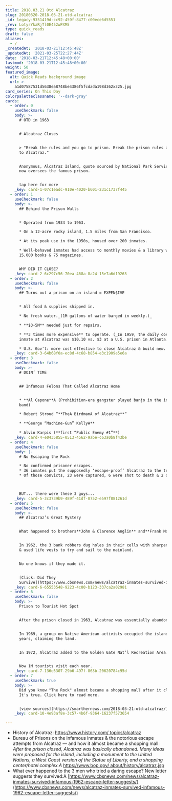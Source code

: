 ```yaml
---
title: 2018.03.21 Otd Alcatraz
slug: 20180320-2018-03-21-otd-alcatraz
_id: legacy-9351419d-cc92-459f-8477-c00ece6d5551
_rev: LotyrYkaRjTl0E452wPXM5
type: quick_reads
draft: false
aliases:
  - /
_createdAt: '2018-03-21T12:45:48Z'
_updatedAt: '2021-03-25T22:27:44Z'
date: '2018-03-21T12:45:48+00:00'
lastmod: '2018-03-21T12:45:48+00:00'
weight: 50
featured_image:
  alt: Quick Reads background image
  url: >-
    a1d07587531d5638ea8748be4386f5fcdada198d362x325.jpg
card_series: On This Day
colorpaletteclassname: '--dark-gray'
cards:
  - order: 0
    useCheckmark: false
    body: >-
      # OTD in 1963


      # Alcatraz Closes


      > "Break the rules and you go to prison. Break the prison rules and you go
      to Alcatraz."


      Anonymous, Alcatraz Island, quote sourced by National Park Service that
      now oversees the famous prison.


      tap here for more
    _key: card-1-07c1eadc-910e-4020-b601-231c1737f445
  - order: 1
    useCheckmark: false
    body: >-
      ## Behind the Prison Walls


      * Operated from 1934 to 1963.

      * On a 12-acre rocky island, 1.5 miles from San Francisco.

      * At its peak use in the 1950s, housed over 200 inmates.

      * Well-behaved inmates had access to monthly movies & a library with
      15,000 books & 75 magazines.


      WHY DID IT CLOSE?
    _key: card-2-6c297c56-70ea-468a-8a24-15e7a6d19263
  - order: 2
    useCheckmark: false
    body: >-
      ## Turns out a prison on an island = EXPEN$IVE


      * All food & supplies shipped in.

      * No fresh water._(1M gallons of water barged in weekly.)_

      * **$3-5M** needed just for repairs.

      * **3 times more expensive** to operate. (_In 1959, the daily cost per
      inmate at Alcatraz was $10.10 vs. $3 at a U.S. prison in Atlanta._)

      * U.S. Gov’t: more cost effective to close Alcatraz & build new.
    _key: card-3-64b68f0a-ec8d-4c68-b854-e3c1909e5e6a
  - order: 3
    useCheckmark: false
    body: >-
      # DOIN’ TIME


      ## Infamous Felons That Called Alcatraz Home


      * **Al Capone**A (Prohibition-era gangster played banjo in the inmate
      band)

      * Robert Stroud “**TheA BirdmanA of Alcatraz**“

      * **George “Machine-Gun” KellyA**

      * Alvin Karpis (**first “Public Enemy #1”**)
    _key: card-4-e0435855-0513-4562-9abe-c63a0b8f43be
  - order: 4
    useCheckmark: false
    body: |-
      # No Escaping the Rock

      * No confirmed prisoner escapes.
      * 36 inmates put the supposedly ‘escape-proof’ Alcatraz to the test.
      * Of those convicts, 23 were captured, 6 were shot to death & 2 drowned.



      BUT... there were these 3 guys...
    _key: card-5-3c3739b9-489f-41df-8752-e597f881261d
  - order: 5
    useCheckmark: false
    body: >-
      ## Alcatraz’s Great Mystery


      What happened to brothers**John & Clarence Anglin** and**Frank Morris**?


      In 1962, the 3 bank robbers dug holes in their cells with sharpened spoons
      & used life vests to try and sail to the mainland.


      No one knows if they made it.


      [Click: Did They
      Survive](https://www.cbsnews.com/news/alcatraz-inmates-survived-infamous-1962-escape-letter-suggests/)
    _key: card-6-65553548-9223-4c00-b123-337ca2a02981
  - order: 6
    useCheckmark: false
    body: >-
      Prison to Tourist Hot Spot


      After the prison closed in 1963, Alcatraz was essentially abandoned.


      In 1969, a group on Native American activists occupied the island for 2
      years, claiming the land.


      In 1972, Alcatraz added to the Golden Gate Nat’l Recreation Area.


      Now 1M tourists visit each year.
    _key: card-7-136e5307-29b6-497f-863b-20620784c95d
  - order: 7
    useCheckmark: true
    body: >-
      Did you know "The Rock" almost became a shopping mall after it closed?
      It's true. Click here to read more.


      [view sources](https://smarthernews.com/2018-03-21-otd-alcatraz/)
    _key: card-10-4e93af8e-3c57-4b6f-9364-16237f573654

---
```

* History of Alcatraz: [https://www.history.com/ topics/alcatraz](https://www.history.com/)
* Bureau of Prisons on the infamous inmates & the notorious escape attempts from Alcatraz — and how it almost became a shopping mall:  
_After the prison closed, Alcatraz was basically abandoned. Many ideas were proposed for the island, including a monument to the United Nations, a West Coast version of the Statue of Liberty, and a shopping center/hotel complex.A_ [https://www.bop.gov/ about/history/alcatraz.jsp](https://www.bop.gov/about/history/alcatraz.jsp)
* What ever happened to the 3 men who tried a daring escape? New letter suggests they survived:A [https://www.cbsnews.com/news/alcatraz-inmates-survived-infamous-1962-escape-letter-suggests/](https://www.cbsnews.com/news/alcatraz-inmates-survived-infamous-1962-escape-letter-suggests/)